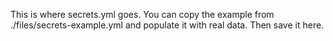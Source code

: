 This is where secrets.yml goes.  You can copy the example from
./files/secrets-example.yml and populate it with real data.
Then save it here.
